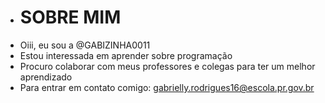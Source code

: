- # SOBRE MIM
-   Oiii, eu sou a @GABIZINHA0011
-  Estou interessada em aprender sobre programação 
-  Procuro colaborar com meus professores e colegas para ter um melhor aprendizado
- Para entrar em contato comigo: gabrielly.rodrigues16@escola.pr.gov.br
